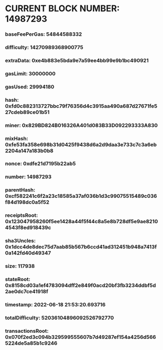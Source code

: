 # CURRENT BLOCK NUMBER: 14987293

### baseFeePerGas: 54844588332
### difficulty: 14270989368900775
### extraData: 0xe4b883e5bda9e7a59ee4bb99e9b1bc490921
### gasLimit: 30000000
### gasUsed: 29994180
### hash: 0xfd0c882313727bbc79f76356d4c3915aa490a687d27671fe527cdeb89ce01b51
### miner: 0x829BD824B016326A401d083B33D092293333A830
### mixHash: 0xfe53fa358e698b31d0425f9438d6a2d9daa3e733c7c3a6eb2204a147a183b0b8
### nonce: 0xdfe21d7195b22ab5
### number: 14987293
### parentHash: 0xcf582241c6f2a23c18585a37af036b1d3c99075515489c036f84d198dc0a5f52
### receiptsRoot: 0x123047958260f5ee1428a44f5f44c8a5e8b728df5e9ae82104543f8ed918439c
### sha3Uncles: 0x1dcc4de8dec75d7aab85b567b6ccd41ad312451b948a7413f0a142fd40d49347
### size: 117938
### stateRoot: 0x8158cd03a1ef4783094dff2e849f0acd20bf3fb3234ddbf5d2ae0dc7ce41918f
### timestamp: 2022-06-18 21:53:20.693716
### totalDifficulty: 52036104896092526792770
### transactionsRoot: 0x070f2ed3c094b329599555607b7d49287ef154a4256d5665224de5a85b1c9246
